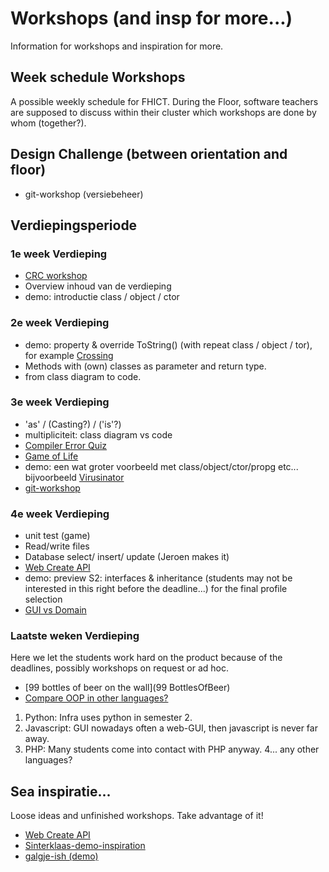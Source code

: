 <!-- TRANSLATED by md-translate -->
# Workshops (and insp for more...)

Information for workshops and inspiration for more.

## Week schedule Workshops

A possible weekly schedule for FHICT. During the Floor, software teachers are supposed to discuss within their cluster which workshops are done by whom (together?).

## Design Challenge (between orientation and floor)

* git-workshop (versiebeheer)

## Verdiepingsperiode

### 1e week Verdieping

* [CRC workshop](../objects/crc/crc)
* Overview inhoud van de verdieping
* demo: introductie class / object / ctor

### 2e week Verdieping

* demo: property & override ToString() (with repeat class / object / tor), for example [Crossing](Crossing)
* Methods with (own) classes as parameter and return type.
* from class diagram to code.

### 3e week Verdieping

* 'as' / (Casting?) / ('is'?)
* multipliciteit: class diagram vs code
* [Compiler Error Quiz](errorquiz)
* [Game of Life](conway)
* demo: een wat groter voorbeeld met class/object/ctor/propg etc... bijvoorbeeld [Virusinator](Virusinator)
* [git-workshop](git)

### 4e week Verdieping

* unit test (game)
* Read/write files
* Database select/ insert/ update (Jeroen makes it)
* [Web Create API](webApi01_CS/MaakJeigenApi.pdf)
* demo: preview S2: interfaces & inheritance
(students may not be interested in this right before the deadline...)
for the final profile selection
* [GUI vs Domain](GuivsDomain)

### Laatste weken Verdieping

Here we let the students work hard on the product because of the deadlines, possibly workshops on request or ad hoc.

* [99 bottles of beer on the wall](99 BottlesOfBeer)
* [Compare OOP in other languages?](OOP_languages/)
1. Python: Infra uses python in semester 2.
2. Javascript: GUI nowadays often a web-GUI, then javascript is never far away.
3. PHP: Many students come into contact with PHP anyway.
4... any other languages?

## Sea inspiratie...

Loose ideas and unfinished workshops. Take advantage of it!

* [Web Create API](webApi01_CS/MaakJeigenApi.pdf)
* [Sinterklaas-demo-inspiration](inspi/SintEnPiet.zip)
* [galgje-ish (demo) ](galgje-ish/galgjeish)